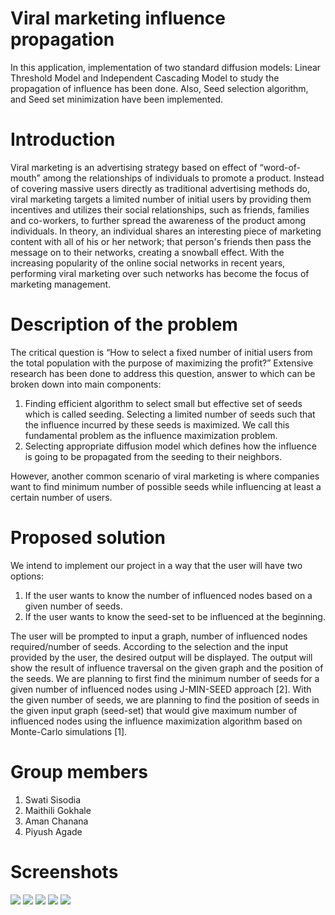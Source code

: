 # Viral marketing influence propagation

In this application, implementation of two standard diffusion models: Linear Threshold Model and Independent Cascading Model to study the propagation of influence has been done. Also, Seed selection algorithm, and Seed set minimization have been implemented.


# Introduction
Viral marketing is an advertising strategy based on effect of “word-of-mouth” among the relationships of individuals to promote a product. Instead of covering massive users directly as traditional advertising methods do, viral marketing targets a limited number of initial users  by providing them incentives and utilizes their social relationships, such as friends, families and co-workers, to further spread the awareness of the product among individuals. In theory, an individual shares an interesting piece of marketing content with all of his or her network; that person's friends then pass the message on to their networks, creating a snowball effect. With the increasing popularity of the online social networks in recent years, performing viral marketing over such networks has become the focus of marketing management.	

# Description of the problem
The critical question is “How to select a fixed number of initial users from the total population with the purpose of maximizing the profit?” Extensive research has been done to address this question, answer to which can be broken down into main components:
1. Finding efficient algorithm to select small but effective set of seeds which is called seeding.
Selecting a limited number of seeds such that the influence incurred by these seeds is maximized. We call this fundamental problem as the influence maximization problem.
2. Selecting appropriate diffusion model which defines how the influence is going to be propagated from the seeding to their neighbors.

However, another common scenario of viral marketing is where companies want to find minimum number of possible seeds while influencing at least a certain number of users.	

# Proposed solution
We intend to implement our project in a way that the user will have two options:
1. If the user wants to know the number of influenced nodes based on a given number of seeds.
2. If the user wants to know the seed-set to be influenced at the beginning.

The user will be prompted to input a graph, number of influenced nodes required/number of seeds. According to the selection and the input provided by the user, the desired output will be displayed. The output will show the result of influence traversal on the given graph and the position of the seeds. We are planning to first find the minimum number of seeds for a given number of influenced nodes using J-MIN-SEED approach [2]. With the given number of seeds, we are planning to find the position of seeds in the given input graph (seed-set) that would give maximum number of influenced nodes using the influence maximization algorithm based on Monte-Carlo simulations [1].


# Group members
1. Swati Sisodia
2. Maithili Gokhale
3. Aman Chanana
4. Piyush Agade

# Screenshots
<img src="http://i.imgur.com/qv6UpFm.png">
<img src="http://i.imgur.com/kCWeaqB.png">
<img src="http://i.imgur.com/uhdhrWq.png">
<img src="http://i.imgur.com/3Nd13M3.png">
<img src="http://i.imgur.com/1rY9mcC.png">

